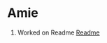 
# Amie

1. Worked on Readme [Readme](https://github.com/zuri-training/auth-wiki-team7/blob/main/README.md)
